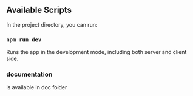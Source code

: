 
## Available Scripts

In the project directory, you can run:

### `npm run dev`

Runs the app in the development mode, including both server and client side.


### documentation
is available in doc folder
